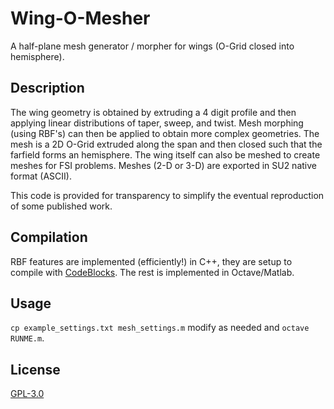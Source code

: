 # Wing-O-Mesher
A half-plane mesh generator / morpher for wings (O-Grid closed into hemisphere).

## Description
The wing geometry is obtained by extruding a 4 digit profile and then applying linear distributions of taper, sweep, and twist.
Mesh morphing (using RBF's) can then be applied to obtain more complex geometries.
The mesh is a 2D O-Grid extruded along the span and then closed such that the farfield forms an hemisphere.
The wing itself can also be meshed to create meshes for FSI problems.
Meshes (2-D or 3-D) are exported in SU2 native format (ASCII).

This code is provided for transparency to simplify the eventual reproduction of some published work.

## Compilation
RBF features are implemented (efficiently!) in C++, they are setup to compile with [CodeBlocks](https://www.codeblocks.org/).
The rest is implemented in Octave/Matlab.

## Usage
`cp example_settings.txt mesh_settings.m` modify as needed and `octave RUNME.m`.

## License
[GPL-3.0](https://www.gnu.org/licenses/gpl-3.0.html)

